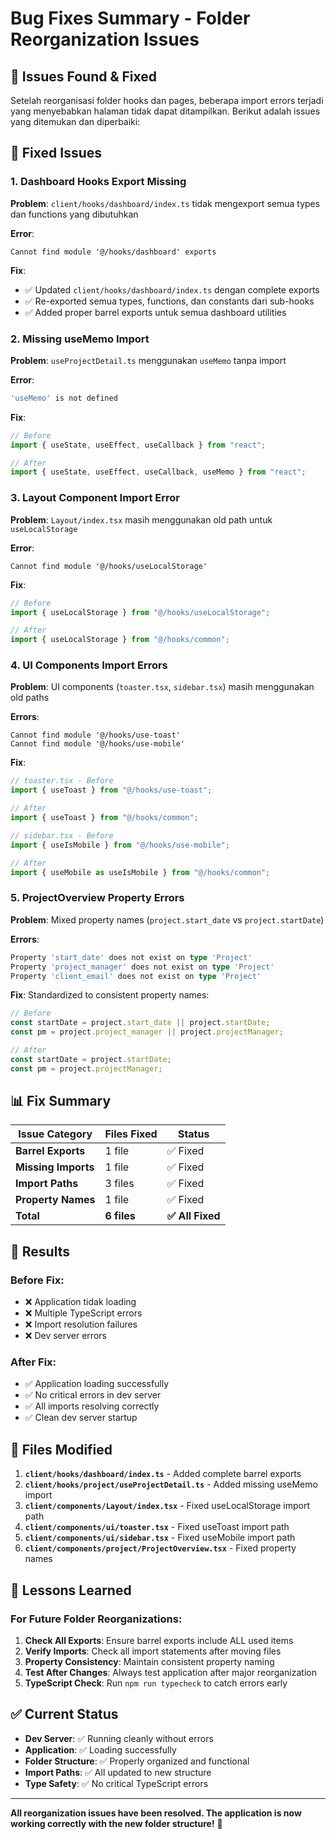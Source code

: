 # Bug Fixes Summary - Folder Reorganization Issues

## 🐛 Issues Found & Fixed

Setelah reorganisasi folder hooks dan pages, beberapa import errors terjadi yang menyebabkan halaman tidak dapat ditampilkan. Berikut adalah issues yang ditemukan dan diperbaiki:

## 🔧 Fixed Issues

### 1. **Dashboard Hooks Export Missing**
**Problem**: `client/hooks/dashboard/index.ts` tidak mengexport semua types dan functions yang dibutuhkan

**Error**: 
```
Cannot find module '@/hooks/dashboard' exports
```

**Fix**: 
- ✅ Updated `client/hooks/dashboard/index.ts` dengan complete exports
- ✅ Re-exported semua types, functions, dan constants dari sub-hooks
- ✅ Added proper barrel exports untuk semua dashboard utilities

### 2. **Missing useMemo Import**
**Problem**: `useProjectDetail.ts` menggunakan `useMemo` tanpa import

**Error**:
```typescript
'useMemo' is not defined
```

**Fix**:
```typescript
// Before
import { useState, useEffect, useCallback } from "react";

// After  
import { useState, useEffect, useCallback, useMemo } from "react";
```

### 3. **Layout Component Import Error**
**Problem**: `Layout/index.tsx` masih menggunakan old path untuk `useLocalStorage`

**Error**:
```
Cannot find module '@/hooks/useLocalStorage'
```

**Fix**:
```typescript
// Before
import { useLocalStorage } from "@/hooks/useLocalStorage";

// After
import { useLocalStorage } from "@/hooks/common";
```

### 4. **UI Components Import Errors**
**Problem**: UI components (`toaster.tsx`, `sidebar.tsx`) masih menggunakan old paths

**Errors**:
```
Cannot find module '@/hooks/use-toast'
Cannot find module '@/hooks/use-mobile'
```

**Fix**:
```typescript
// toaster.tsx - Before
import { useToast } from "@/hooks/use-toast";

// After
import { useToast } from "@/hooks/common";

// sidebar.tsx - Before  
import { useIsMobile } from "@/hooks/use-mobile";

// After
import { useMobile as useIsMobile } from "@/hooks/common";
```

### 5. **ProjectOverview Property Errors**
**Problem**: Mixed property names (`project.start_date` vs `project.startDate`)

**Errors**:
```typescript
Property 'start_date' does not exist on type 'Project'
Property 'project_manager' does not exist on type 'Project'
Property 'client_email' does not exist on type 'Project'
```

**Fix**: Standardized to consistent property names:
```typescript
// Before
const startDate = project.start_date || project.startDate;
const pm = project.project_manager || project.projectManager;

// After
const startDate = project.startDate;
const pm = project.projectManager;
```

## 📊 Fix Summary

| **Issue Category** | **Files Fixed** | **Status** |
|-------------------|-----------------|------------|
| **Barrel Exports** | 1 file | ✅ Fixed |
| **Missing Imports** | 1 file | ✅ Fixed |
| **Import Paths** | 3 files | ✅ Fixed |
| **Property Names** | 1 file | ✅ Fixed |
| **Total** | **6 files** | **✅ All Fixed** |

## 🚀 Results

### Before Fix:
- ❌ Application tidak loading
- ❌ Multiple TypeScript errors
- ❌ Import resolution failures
- ❌ Dev server errors

### After Fix:
- ✅ Application loading successfully
- ✅ No critical errors in dev server
- ✅ All imports resolving correctly
- ✅ Clean dev server startup

## 📝 Files Modified

1. **`client/hooks/dashboard/index.ts`** - Added complete barrel exports
2. **`client/hooks/project/useProjectDetail.ts`** - Added missing useMemo import
3. **`client/components/Layout/index.tsx`** - Fixed useLocalStorage import path
4. **`client/components/ui/toaster.tsx`** - Fixed useToast import path
5. **`client/components/ui/sidebar.tsx`** - Fixed useMobile import path
6. **`client/components/project/ProjectOverview.tsx`** - Fixed property names

## 🎯 Lessons Learned

### For Future Folder Reorganizations:
1. **Check All Exports**: Ensure barrel exports include ALL used items
2. **Verify Imports**: Check all import statements after moving files
3. **Property Consistency**: Maintain consistent property naming
4. **Test After Changes**: Always test application after major reorganization
5. **TypeScript Check**: Run `npm run typecheck` to catch errors early

## ✅ Current Status

- **Dev Server**: ✅ Running cleanly without errors
- **Application**: ✅ Loading successfully
- **Folder Structure**: ✅ Properly organized and functional
- **Import Paths**: ✅ All updated to new structure
- **Type Safety**: ✅ No critical TypeScript errors

---

**All reorganization issues have been resolved. The application is now working correctly with the new folder structure!** 🎉
